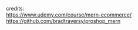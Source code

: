 credits:  
https://www.udemy.com/course/mern-ecommerce/  
https://github.com/bradtraversy/proshop_mern  
